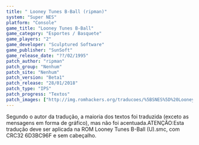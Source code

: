 ```yaml
---
title: " Looney Tunes B-Ball (ripman)"
system: "Super NES"
platform: "Console"
game_title: "Looney Tunes B-Ball"
game_category: "Esportes / Basquete"
game_players: "2"
game_developer: "Sculptured Software"
game_publisher: "SunSoft"
game_release_date: "??/02/1995"
patch_author: "ripman"
patch_group: "Nenhum"
patch_site: "Nenhum"
patch_version: "Beta1"
patch_release: "28/01/2018"
patch_type: "IPS"
patch_progress: "Textos"
patch_images: ["http://img.romhackers.org/traducoes/%5BSNES%5D%20Looney%20Tunes%20B-Ball%20-%20ripman%20-%201.png","http://img.romhackers.org/traducoes/%5BSNES%5D%20Looney%20Tunes%20B-Ball%20-%20ripman%20-%202.png","http://img.romhackers.org/traducoes/%5BSNES%5D%20Looney%20Tunes%20B-Ball%20-%20ripman%20-%203.png"]
---
```

Segundo o autor da tradução, a maioria dos textos foi traduzida (exceto as mensagens em forma de gráfico), mas não foi acentuada.ATENÇÃO:Esta tradução deve ser aplicada na ROM Looney Tunes B-Ball (U).smc, com CRC32 6D3BC96F e sem cabeçalho.